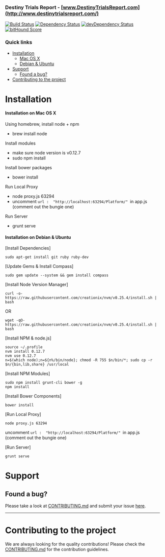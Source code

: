 ### Destiny Trials Report - [www.DestinyTrialsReport.com](http://www.destinytrialsreport.com/)

[![Build Status](https://secure.travis-ci.org/SteffanLong/DestinyTrialsReport.svg)](http://travis-ci.org/SteffanLong/DestinyTrialsReport)
[![Dependency Status](https://david-dm.org/SteffanLong/DestinyTrialsReport.svg)](https://david-dm.org/SteffanLong/DestinyTrialsReport)
[![devDependency Status](https://david-dm.org/SteffanLong/DestinyTrialsReport/dev-status.svg)](https://david-dm.org/SteffanLong/DestinyTrialsReport#info=devDependencies)
[![bitHound Score](https://www.bithound.io/github/SteffanLong/DestinyTrialsReport/badges/score.svg)](https://www.bithound.io/github/SteffanLong/DestinyTrialsReport/master)

### Quick links
- [Installation](#installation)
    - [Mac OS X](#installation-on-mac-os-x)
    - [Debian & Ubuntu](#installation-on-debian--ubuntu)
- [Support](#support)
    - [Found a bug?](#found-a-bug)
- [Contributing to the project](#contributing-to-the-project)

# Installation

#### Installation on Mac OS X

Using homebrew, install node + npm

* brew install node

Install modules
* make sure node version is v0.12.7
* sudo npm install

Install bower packages

* bower install

Run Local Proxy

* node proxy.js 63294
* uncomment `url :  "http://localhost:63294/Platform/" `in app.js (comment out the bungie one)

Run Server

* grunt serve


#### Installation on Debian & Ubuntu

[Install Dependencies]
```
sudo apt-get install git ruby ruby-dev
```

[Update Gems & Install Compass]
```
sudo gem update --system && gem install compass
```

[Install Node Version Manager]
```
curl -o- https://raw.githubusercontent.com/creationix/nvm/v0.25.4/install.sh | bash
```

OR

```
wget -qO- https://raw.githubusercontent.com/creationix/nvm/v0.25.4/install.sh | bash
```

[Install NPM & node.js]
```
source ~/.profile
nvm install 0.12.7
nvm use 0.12.7
n=$(which node);n=${n%/bin/node}; chmod -R 755 $n/bin/*; sudo cp -r $n/{bin,lib,share} /usr/local
```

[Install NPM Modules]
```
sudo npm install grunt-cli bower -g
npm install
```

[Install Bower Components]
```
bower install
```

[Run Local Proxy]
```
node proxy.js 63294
```
uncomment `url :  "http://localhost:63294/Platform/" `in app.js (comment out the bungie one)

[Run Server]
```
grunt serve
```

# Support

## Found a bug?
Please take a look at [CONTRIBUTING.md](CONTRIBUTING.md#you-think-youve-found-a-bug) and submit your issue [here](https://github.com/SteffanLong/DestinyTrialsReport/issues/new).


----


# Contributing to the project

We are always looking for the quality contributions! Please check the [CONTRIBUTING.md](CONTRIBUTING.md) for the contribution guidelines.
